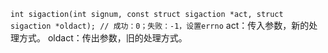

`int sigaction(int signum, const struct sigaction *act, struct sigaction *oldact); // 成功：0；失败：-1，设置errno`
act：传入参数，新的处理方式。
oldact：传出参数，旧的处理方式。

